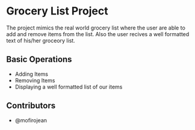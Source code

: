 # Grocery List Project

The project mimics the real world grocery list where the user are able to add and remove items from the list. Also the user recives a well formatted text of his/her groceory list.

## Basic Operations
- Adding Items
- Removing Items
- Displaying a well formatted list of our items

## Contributors
- @mofirojean